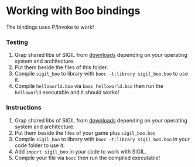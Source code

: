 # Working with Boo bindings

The bindings uses P/Invoke to work!

### Testing

1. Grap shared libs of SIGIL from [downloads](http://www.libsigil.com/#download) depending on your operating system and architecture.
2. Put them beside the files of this folder.
3. Compile `sigil_boo` to library with `booc -t:library sigil_boo.boo` to use it.
4. Compile `helloworld.boo` via `booc helloworld.boo` then run the `helloworld` executable and it should works!

### Instructions

1. Grap shared libs of SIGIL from [downloads](http://www.libsigil.com/#download) depending on your operating system and architecture.
2. Put them beside the files of your game plus `sigil_boo.boo`
3. Compile `sigil_boo` to library with `booc -t:library sigil_boo.boo` in your code folder to use it.
4. Add `import sigil_boo` in your code to work with SIGIL.
5. Compile your file via `booc` then run the compiled executable!
